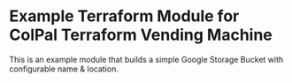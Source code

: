 # Example Terraform Module for ColPal Terraform Vending Machine

This is an example module that builds a simple Google Storage Bucket with configurable name & location.
